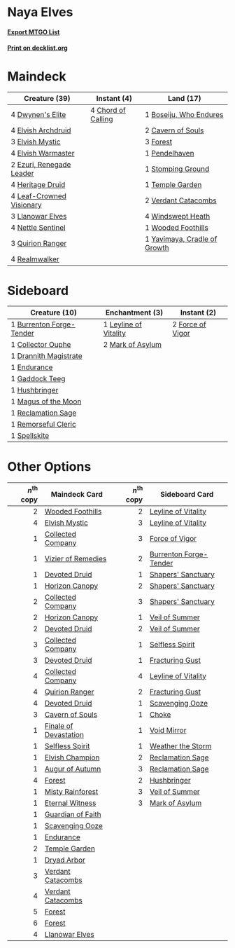 # Naya Elves

#### [Export MTGO List](../collection/Naya%20Elves/Naya%20Elves.txt)
#### [Print on decklist.org](http://decklist.org/?deckmain=1%09Boseiju,%20Who%20Endures%0A2%09Cavern%20of%20Souls%0A4%09Chord%20of%20Calling%0A4%09Dwynen's%20Elite%0A4%09Elvish%20Archdruid%0A3%09Elvish%20Mystic%0A4%09Elvish%20Warmaster%0A2%09Ezuri,%20Renegade%20Leader%0A3%09Forest%0A4%09Heritage%20Druid%0A4%09Leaf-Crowned%20Visionary%0A3%09Llanowar%20Elves%0A4%09Nettle%20Sentinel%0A1%09Pendelhaven%0A3%09Quirion%20Ranger%0A4%09Realmwalker%0A1%09Stomping%20Ground%0A1%09Temple%20Garden%0A2%09Verdant%20Catacombs%0A4%09Windswept%20Heath%0A1%09Wooded%20Foothills%0A1%09Yavimaya,%20Cradle%20of%20Growth&deckside=1%09Burrenton%20Forge-Tender%0A1%09Collector%20Ouphe%0A1%09Drannith%20Magistrate%0A1%09Endurance%0A2%09Force%20of%20Vigor%0A1%09Gaddock%20Teeg%0A1%09Hushbringer%0A1%09Leyline%20of%20Vitality%0A1%09Magus%20of%20the%20Moon%0A2%09Mark%20of%20Asylum%0A1%09Reclamation%20Sage%0A1%09Remorseful%20Cleric%0A1%09Spellskite)
# Maindeck

|                                           Creature (39)                                           |                                         Instant (4)                                         |                                               Land (17)                                               |
|---------------------------------------------------------------------------------------------------|---------------------------------------------------------------------------------------------|-------------------------------------------------------------------------------------------------------|
|4 [Dwynen's Elite](http://gatherer.wizards.com/Pages/Card/Details.aspx?multiverseid=442739)        |4 [Chord of Calling](http://gatherer.wizards.com/Pages/Card/Details.aspx?multiverseid=383209)|1 [Boseiju, Who Endures](http://gatherer.wizards.com/Pages/Card/Details.aspx?multiverseid=548579)      |
|4 [Elvish Archdruid](http://gatherer.wizards.com/Pages/Card/Details.aspx?multiverseid=389498)      |                                                                                             |2 [Cavern of Souls](http://gatherer.wizards.com/Pages/Card/Details.aspx?multiverseid=278058)           |
|3 [Elvish Mystic](http://gatherer.wizards.com/Pages/Card/Details.aspx?multiverseid=389499)         |                                                                                             |3 [Forest](http://gatherer.wizards.com/Pages/Card/Details.aspx?multiverseid=439860)                    |
|4 [Elvish Warmaster](http://gatherer.wizards.com/Pages/Card/Details.aspx?multiverseid=503780)      |                                                                                             |1 [Pendelhaven](http://gatherer.wizards.com/Pages/Card/Details.aspx?multiverseid=442233)               |
|2 [Ezuri, Renegade Leader](http://gatherer.wizards.com/Pages/Card/Details.aspx?multiverseid=389511)|                                                                                             |1 [Stomping Ground](http://gatherer.wizards.com/Pages/Card/Details.aspx?multiverseid=405110)           |
|4 [Heritage Druid](http://gatherer.wizards.com/Pages/Card/Details.aspx?multiverseid=413713)        |                                                                                             |1 [Temple Garden](http://gatherer.wizards.com/Pages/Card/Details.aspx?multiverseid=405112)             |
|4 [Leaf-Crowned Visionary](http://gatherer.wizards.com/Pages/Card/Details.aspx?multiverseid=574647)|                                                                                             |2 [Verdant Catacombs](http://gatherer.wizards.com/Pages/Card/Details.aspx?multiverseid=405113)         |
|3 [Llanowar Elves](http://gatherer.wizards.com/Pages/Card/Details.aspx?multiverseid=129626)        |                                                                                             |4 [Windswept Heath](http://gatherer.wizards.com/Pages/Card/Details.aspx?multiverseid=405115)           |
|4 [Nettle Sentinel](http://gatherer.wizards.com/Pages/Card/Details.aspx?multiverseid=442171)       |                                                                                             |1 [Wooded Foothills](http://gatherer.wizards.com/Pages/Card/Details.aspx?multiverseid=405116)          |
|3 [Quirion Ranger](http://gatherer.wizards.com/Pages/Card/Details.aspx?multiverseid=3674)          |                                                                                             |1 [Yavimaya, Cradle of Growth](http://gatherer.wizards.com/Pages/Card/Details.aspx?multiverseid=522337)|
|4 [Realmwalker](http://gatherer.wizards.com/Pages/Card/Details.aspx?multiverseid=503804)           |                                                                                             |                                                                                                       |


# Sideboard

|                                           Creature (10)                                           |                                        Enchantment (3)                                         |                                        Instant (2)                                        |
|---------------------------------------------------------------------------------------------------|------------------------------------------------------------------------------------------------|-------------------------------------------------------------------------------------------|
|1 [Burrenton Forge-Tender](http://gatherer.wizards.com/Pages/Card/Details.aspx?multiverseid=438580)|1 [Leyline of Vitality](http://gatherer.wizards.com/Pages/Card/Details.aspx?multiverseid=205031)|2 [Force of Vigor](http://gatherer.wizards.com/Pages/Card/Details.aspx?multiverseid=464113)|
|1 [Collector Ouphe](http://gatherer.wizards.com/Pages/Card/Details.aspx?multiverseid=464107)       |2 [Mark of Asylum](http://gatherer.wizards.com/Pages/Card/Details.aspx?multiverseid=186615)     |                                                                                           |
|1 [Drannith Magistrate](http://gatherer.wizards.com/Pages/Card/Details.aspx?multiverseid=479531)   |                                                                                                |                                                                                           |
|1 [Endurance](http://gatherer.wizards.com/Pages/Card/Details.aspx?multiverseid=522233)             |                                                                                                |                                                                                           |
|1 [Gaddock Teeg](http://gatherer.wizards.com/Pages/Card/Details.aspx?multiverseid=140188)          |                                                                                                |                                                                                           |
|1 [Hushbringer](http://gatherer.wizards.com/Pages/Card/Details.aspx?multiverseid=472980)           |                                                                                                |                                                                                           |
|1 [Magus of the Moon](http://gatherer.wizards.com/Pages/Card/Details.aspx?multiverseid=136152)     |                                                                                                |                                                                                           |
|1 [Reclamation Sage](http://gatherer.wizards.com/Pages/Card/Details.aspx?multiverseid=389651)      |                                                                                                |                                                                                           |
|1 [Remorseful Cleric](http://gatherer.wizards.com/Pages/Card/Details.aspx?multiverseid=447169)     |                                                                                                |                                                                                           |
|1 [Spellskite](http://gatherer.wizards.com/Pages/Card/Details.aspx?multiverseid=397743)            |                                                                                                |                                                                                           |


# Other Options

|*n*<sup>th</sup> copy|                                         Maindeck Card                                          |*n*<sup>th</sup> copy|                                         Sideboard Card                                          |
|--------------------:|------------------------------------------------------------------------------------------------|--------------------:|-------------------------------------------------------------------------------------------------|
|                    2|[Wooded Foothills](http://gatherer.wizards.com/Pages/Card/Details.aspx?multiverseid=405116)     |                    2|[Leyline of Vitality](http://gatherer.wizards.com/Pages/Card/Details.aspx?multiverseid=205031)   |
|                    4|[Elvish Mystic](http://gatherer.wizards.com/Pages/Card/Details.aspx?multiverseid=389499)        |                    3|[Leyline of Vitality](http://gatherer.wizards.com/Pages/Card/Details.aspx?multiverseid=205031)   |
|                    1|[Collected Company](http://gatherer.wizards.com/Pages/Card/Details.aspx?multiverseid=394519)    |                    3|[Force of Vigor](http://gatherer.wizards.com/Pages/Card/Details.aspx?multiverseid=464113)        |
|                    1|[Vizier of Remedies](http://gatherer.wizards.com/Pages/Card/Details.aspx?multiverseid=426740)   |                    2|[Burrenton Forge-Tender](http://gatherer.wizards.com/Pages/Card/Details.aspx?multiverseid=438580)|
|                    1|[Devoted Druid](http://gatherer.wizards.com/Pages/Card/Details.aspx?multiverseid=135500)        |                    1|[Shapers' Sanctuary](http://gatherer.wizards.com/Pages/Card/Details.aspx?multiverseid=435362)    |
|                    1|[Horizon Canopy](http://gatherer.wizards.com/Pages/Card/Details.aspx?multiverseid=409571)       |                    2|[Shapers' Sanctuary](http://gatherer.wizards.com/Pages/Card/Details.aspx?multiverseid=435362)    |
|                    2|[Collected Company](http://gatherer.wizards.com/Pages/Card/Details.aspx?multiverseid=394519)    |                    3|[Shapers' Sanctuary](http://gatherer.wizards.com/Pages/Card/Details.aspx?multiverseid=435362)    |
|                    2|[Horizon Canopy](http://gatherer.wizards.com/Pages/Card/Details.aspx?multiverseid=409571)       |                    1|[Veil of Summer](http://gatherer.wizards.com/Pages/Card/Details.aspx?multiverseid=466952)        |
|                    2|[Devoted Druid](http://gatherer.wizards.com/Pages/Card/Details.aspx?multiverseid=135500)        |                    2|[Veil of Summer](http://gatherer.wizards.com/Pages/Card/Details.aspx?multiverseid=466952)        |
|                    3|[Collected Company](http://gatherer.wizards.com/Pages/Card/Details.aspx?multiverseid=394519)    |                    1|[Selfless Spirit](http://gatherer.wizards.com/Pages/Card/Details.aspx?multiverseid=414332)       |
|                    3|[Devoted Druid](http://gatherer.wizards.com/Pages/Card/Details.aspx?multiverseid=135500)        |                    1|[Fracturing Gust](http://gatherer.wizards.com/Pages/Card/Details.aspx?multiverseid=146759)       |
|                    4|[Collected Company](http://gatherer.wizards.com/Pages/Card/Details.aspx?multiverseid=394519)    |                    4|[Leyline of Vitality](http://gatherer.wizards.com/Pages/Card/Details.aspx?multiverseid=205031)   |
|                    4|[Quirion Ranger](http://gatherer.wizards.com/Pages/Card/Details.aspx?multiverseid=3674)         |                    2|[Fracturing Gust](http://gatherer.wizards.com/Pages/Card/Details.aspx?multiverseid=146759)       |
|                    4|[Devoted Druid](http://gatherer.wizards.com/Pages/Card/Details.aspx?multiverseid=135500)        |                    1|[Scavenging Ooze](http://gatherer.wizards.com/Pages/Card/Details.aspx?multiverseid=420783)       |
|                    3|[Cavern of Souls](http://gatherer.wizards.com/Pages/Card/Details.aspx?multiverseid=278058)      |                    1|[Choke](http://gatherer.wizards.com/Pages/Card/Details.aspx?multiverseid=45431)                  |
|                    1|[Finale of Devastation](http://gatherer.wizards.com/Pages/Card/Details.aspx?multiverseid=461087)|                    1|[Void Mirror](http://gatherer.wizards.com/Pages/Card/Details.aspx?multiverseid=522318)           |
|                    1|[Selfless Spirit](http://gatherer.wizards.com/Pages/Card/Details.aspx?multiverseid=414332)      |                    1|[Weather the Storm](http://gatherer.wizards.com/Pages/Card/Details.aspx?multiverseid=464140)     |
|                    1|[Elvish Champion](http://gatherer.wizards.com/Pages/Card/Details.aspx?multiverseid=129534)      |                    2|[Reclamation Sage](http://gatherer.wizards.com/Pages/Card/Details.aspx?multiverseid=389651)      |
|                    1|[Augur of Autumn](http://gatherer.wizards.com/Pages/Card/Details.aspx?multiverseid=534952)      |                    3|[Reclamation Sage](http://gatherer.wizards.com/Pages/Card/Details.aspx?multiverseid=389651)      |
|                    4|[Forest](http://gatherer.wizards.com/Pages/Card/Details.aspx?multiverseid=439860)               |                    2|[Hushbringer](http://gatherer.wizards.com/Pages/Card/Details.aspx?multiverseid=472980)           |
|                    1|[Misty Rainforest](http://gatherer.wizards.com/Pages/Card/Details.aspx?multiverseid=405102)     |                    3|[Veil of Summer](http://gatherer.wizards.com/Pages/Card/Details.aspx?multiverseid=466952)        |
|                    1|[Eternal Witness](http://gatherer.wizards.com/Pages/Card/Details.aspx?multiverseid=51628)       |                    3|[Mark of Asylum](http://gatherer.wizards.com/Pages/Card/Details.aspx?multiverseid=186615)        |
|                    1|[Guardian of Faith](http://gatherer.wizards.com/Pages/Card/Details.aspx?multiverseid=527305)    |                     |                                                                                                 |
|                    1|[Scavenging Ooze](http://gatherer.wizards.com/Pages/Card/Details.aspx?multiverseid=420783)      |                     |                                                                                                 |
|                    1|[Endurance](http://gatherer.wizards.com/Pages/Card/Details.aspx?multiverseid=522233)            |                     |                                                                                                 |
|                    2|[Temple Garden](http://gatherer.wizards.com/Pages/Card/Details.aspx?multiverseid=405112)        |                     |                                                                                                 |
|                    1|[Dryad Arbor](http://gatherer.wizards.com/Pages/Card/Details.aspx?multiverseid=136196)          |                     |                                                                                                 |
|                    3|[Verdant Catacombs](http://gatherer.wizards.com/Pages/Card/Details.aspx?multiverseid=405113)    |                     |                                                                                                 |
|                    4|[Verdant Catacombs](http://gatherer.wizards.com/Pages/Card/Details.aspx?multiverseid=405113)    |                     |                                                                                                 |
|                    5|[Forest](http://gatherer.wizards.com/Pages/Card/Details.aspx?multiverseid=439860)               |                     |                                                                                                 |
|                    6|[Forest](http://gatherer.wizards.com/Pages/Card/Details.aspx?multiverseid=439860)               |                     |                                                                                                 |
|                    4|[Llanowar Elves](http://gatherer.wizards.com/Pages/Card/Details.aspx?multiverseid=129626)       |                     |                                                                                                 |

